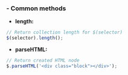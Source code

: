 ### - Common methods

- **length:**
```javascript
// Return collection length for $(selector)
$(selector).length();
```

- **parseHTML:**
```javascript
// Return created HTML node
$.parseHTML('<div class="block"></div>');
```

